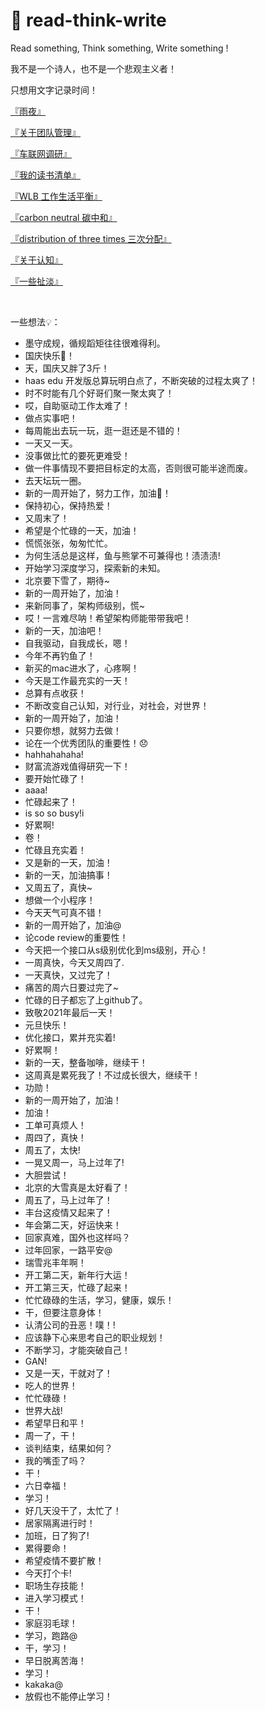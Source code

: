 # 🔖 read-think-write
Read something, Think something, Write something !

我不是一个诗人，也不是一个悲观主义者！

只想用文字记录时间！

[『雨夜』](./2021/rain_day.md)

[『关于团队管理』](./2021/about_team_manger.md)

[『车联网调研』](./2021/car_network.md)

[『我的读书清单』](./booklist/booklist.md)

[『WLB 工作生活平衡』](./2021/wlb.md)

[『carbon neutral 碳中和』](./2021/carbon_neutral.md)

[『distribution of three times 三次分配』](./2021/three_distribution.md)

[『关于认知』](./2021/renzhi.md)

[『一些扯淡』](./2021/by_talk.md)

<br>

一些想法💡：
* 墨守成规，循规蹈矩往往很难得利。
* 国庆快乐🚩！
* 天，国庆又胖了3斤！
* haas edu 开发版总算玩明白点了，不断突破的过程太爽了！
* 时不时能有几个好哥们聚一聚太爽了！
* 哎，自助驱动工作太难了！
* 做点实事吧！
* 每周能出去玩一玩，逛一逛还是不错的！
* 一天又一天。
* 没事做比忙的要死更难受！
* 做一件事情现不要把目标定的太高，否则很可能半途而废。
* 去天坛玩一圈。
* 新的一周开始了，努力工作，加油💪！
* 保持初心，保持热爱！
* 又周末了！
* 希望是个忙碌的一天，加油！
* 慌慌张张，匆匆忙忙。
* 为何生活总是这样，鱼与熊掌不可兼得也！渍渍渍!
* 开始学习深度学习，探索新的未知。
* 北京要下雪了，期待~
* 新的一周开始了，加油！
* 来新同事了，架构师级别，慌~
* 哎！一言难尽呐！希望架构师能带带我吧！
* 新的一天，加油吧！
* 自我驱动，自我成长，嗯！
* 今年不再钓鱼了！
* 新买的mac进水了，心疼啊！
* 今天是工作最充实的一天！
* 总算有点收获！
* 不断改变自己认知，对行业，对社会，对世界！
* 新的一周开始了，加油！
* 只要你想，就努力去做！
* 论在一个优秀团队的重要性！😞
* hahhahahaha!
* 财富流游戏值得研究一下！
* 要开始忙碌了！
* aaaa!
* 忙碌起来了！
* is so so busy!i
* 好累啊!
* 卷！
* 忙碌且充实着！
* 又是新的一天，加油！
* 新的一天，加油搞事！
* 又周五了，真快~
* 想做一个小程序！
* 今天天气可真不错！
* 新的一周开始了，加油@
* 论code review的重要性！
* 今天把一个接口从s级别优化到ms级别，开心！
* 一周真快，今天又周四了.
* 一天真快，又过完了！
* 痛苦的周六日要过完了~
* 忙碌的日子都忘了上github了。
* 致敬2021年最后一天！
* 元旦快乐！
* 优化接口，累并充实着!
* 好累啊！
* 新的一天，整备咖啡，继续干！
* 这周真是累死我了！不过成长很大，继续干！
* 功勋！
* 新的一周开始了，加油！
* 加油！
* 工单可真烦人！
* 周四了，真快！
* 周五了，太快!
* 一晃又周一，马上过年了!
* 大胆尝试！
* 北京的大雪真是太好看了！
* 周五了，马上过年了！
* 丰台这疫情又起来了！
* 年会第二天，好运快来！
* 回家真难，国外也这样吗？
* 过年回家，一路平安@
* 瑞雪兆丰年啊！
* 开工第二天，新年行大运！
* 开工第三天，忙碌了起来！
* 忙忙碌碌的生活，学习，健康，娱乐！
* 干，但要注意身体！
* 认清公司的丑恶！噗！!
* 应该静下心来思考自己的职业规划！
* 不断学习，才能突破自己！
* GAN!
* 又是一天，干就对了！
* 吃人的世界！
* 忙忙碌碌！
* 世界大战!
* 希望早日和平！
* 周一了，干！
* 谈判结束，结果如何？
* 我的嘴歪了吗？
* 干！
* 六日幸福！
* 学习！
* 好几天没干了，太忙了！
* 居家隔离进行时！
* 加班，日了狗了!
* 累得要命！
* 希望疫情不要扩散！
* 今天打个卡!
* 职场生存技能！
* 进入学习模式！
* 干！
* 家庭羽毛球！
* 学习，跑路@
* 干，学习！
* 早日脱离苦海！
* 学习！
* kakaka@
* 放假也不能停止学习！
